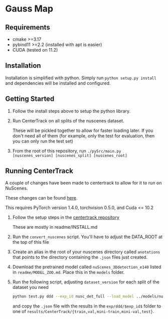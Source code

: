 # Gauss Map

## Requirements
- cmake >=3.17
- pybind11 >=2.2 (installed with apt is easier)
- CUDA (tested on 11.2)

## Installation
Installation is simplified with python. 
Simply run `python setup.py install` and dependencies will be installed and configured. 

## Getting Started
1. Follow the install steps above to setup the python library.

1. Run CenterTrack on all splits of the nuscenes dataset. 

   These will be pickled together to allow for faster loading later. If you don't need all of them 
   (for example, only the test for evaluation, then you can only run the test set)

1. From the root of this repository, run `./pySrc/main.py [nuscenes_version] [nuscenes_split] [nuscenes_root]`


## Running CenterTrack
A couple of changes have been made to centertrack to allow for it to run on NuScenes. 

These changes can be found [here](https://github.com/lharri73/CenterTrack-Nuscenes).

This requires PyTorch version 1.4.0, torchvision 0.5.0, and Cuda <= 10.2

1. Follow the setup steps in the [centertrack repository](https://github.com/xingyizhou/CenterTrack)

    These are mostly in readme/INSTALL.md

1. Run the `convert_nuscenes` script. You'll have to adjust the DATA_ROOT at the top of this file

1. Create an alias in the root of your nuscenes directory called `anotations` that points to the 
   directory containing the `.json` files just created.

1. Download the pretrained model called `nuScenes_3Ddetection_e140` listed in `readme/MODEL_ZOO.md`.
   Place this in the `models` folder.

1. Run the following script, adjusting `dataset_version` for each split of the dataset you need
   ```bash
   python test.py ddd --exp_id nusc_det_full --load_model ../models/nuScenes_3Ddetection_e140.pth --dataset nuscenes --dataset_version mini-train
   ```
   and copy the `.json` file with the results in the `exp/ddd/$exp_id$` folder to one of `results/CenterTrack/{train,val,mini-train,mini-val,test}`.